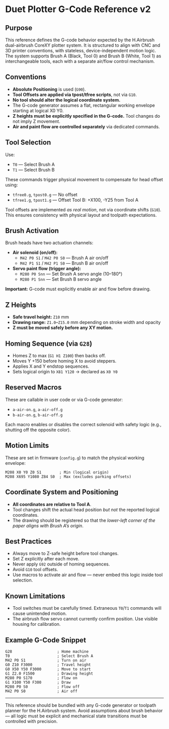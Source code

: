 # Duet Plotter G-Code Reference v2

## Purpose

This reference defines the G-code behavior expected by the H.Airbrush dual-airbrush CoreXY plotter system. It is structured to align with CNC and 3D printer conventions, with stateless, device-independent motion logic. The system supports Brush A (Black, Tool 0) and Brush B (White, Tool 1) as interchangeable tools, each with a separate air/flow control mechanism.

## Conventions

- **Absolute Positioning** is used (`G90`).
- **Tool Offsets are applied via tpost/tfree scripts**, not via `G10`.
- **No tool should alter the logical coordinate system.**
- The G-code generator assumes a flat, rectangular working envelope starting at logical X0 Y0.
- **Z heights must be explicitly specified in the G-code.** Tool changes do not imply Z movement.
- **Air and paint flow are controlled separately** via dedicated commands.

## Tool Selection

Use:

- `T0` — Select Brush A
- `T1` — Select Brush B

These commands trigger physical movement to compensate for head offset using:

- `tfree0.g`, `tpost0.g` — No offset
- `tfree1.g`, `tpost1.g` — Offset Tool B: +X100, -Y25 from Tool A

Tool offsets are implemented *as real motion*, not via coordinate shifts (`G10`). This ensures consistency with physical layout and toolpath expectations.

## Brush Activation

Brush heads have two actuation channels:

- **Air solenoid (on/off):**
  - `M42 P0 S1` / `M42 P0 S0` — Brush A air on/off
  - `M42 P1 S1` / `M42 P1 S0` — Brush B air on/off
- **Servo paint flow (trigger angle):**
  - `M280 P0 Snn` — Set Brush A servo angle (10–180°)
  - `M280 P1 Snn` — Set Brush B servo angle

**Important:** G-code must explicitly enable air and flow before drawing.

## Z Heights

- **Safe travel height:** `Z10` mm
- **Drawing range:** `Z1.0`–`Z15.0` mm depending on stroke width and opacity
- **Z must be moved safely before any XY motion.**

## Homing Sequence (via `G28`)

- Homes Z to max (`G1 H1 Z100`) then backs off.
- Moves Y +150 before homing X to avoid steppers.
- Applies X and Y endstop sequences.
- Sets logical origin to `X81 Y120` → declared as `X0 Y0`

## Reserved Macros

These are callable in user code or via G-code generator:

- `a-air-on.g`, `a-air-off.g`
- `b-air-on.g`, `b-air-off.g`

Each macro enables or disables the correct solenoid with safety logic (e.g., shutting off the opposite color).

## Motion Limits

These are set in firmware (`config.g`) to match the physical working envelope:

```gcode
M208 X0 Y0 Z0 S1        ; Min (logical origin)
M208 X695 Y1080 Z84 S0  ; Max (excludes parking offsets)
```

## Coordinate System and Positioning

- **All coordinates are relative to Tool A**.
- Tool changes shift the actual head position *but not* the reported logical coordinates.
- The drawing should be registered so that the *lower-left corner of the paper aligns with Brush A’s origin*.

## Best Practices

- Always move to Z-safe height before tool changes.
- Set Z explicitly after each move.
- Never apply `G92` outside of homing sequences.
- Avoid `G10` tool offsets.
- Use macros to activate air and flow — never embed this logic inside tool selection.

## Known Limitations

- Tool switches must be carefully timed. Extraneous `T0`/`T1` commands will cause unintended motion.
- The airbrush flow servo cannot currently confirm position. Use visible housing for calibration.

## Example G-Code Snippet

```gcode
G28                    ; Home machine
T0                     ; Select Brush A
M42 P0 S1              ; Turn on air
G0 Z10 F3000           ; Travel height
G0 X50 Y50 F3000       ; Move to start
G1 Z2.0 F1500          ; Drawing height
M280 P0 S170           ; Flow on
G1 X100 Y50 F300       ; Draw
M280 P0 S0             ; Flow off
M42 P0 S0              ; Air off
```

---

This reference should be bundled with any G-code generator or toolpath planner for the H.Airbrush system. Avoid assumptions about brush behavior — all logic must be explicit and mechanical state transitions must be controlled with precision.

